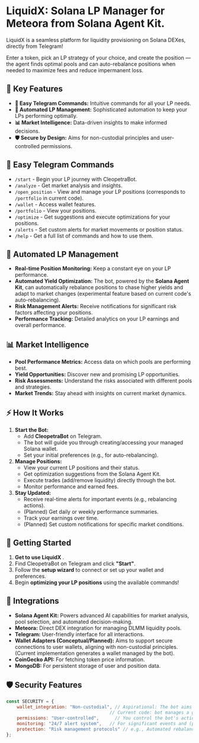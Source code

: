 # LiquidX: Solana LP Manager for Meteora from Solana Agent Kit.

LiquidX is a seamless platform for liquidity provisioning on Solana DEXes, directly from Telegram!

Enter a token, pick an LP strategy of your choice, and create the position — the agent finds optimal pools and can auto-rebalance positions when needed to maximize fees and reduce impermanent loss.

## 🎯 Key Features

*   **📱 Easy Telegram Commands:** Intuitive commands for all your LP needs.
*   **🔄 Automated LP Management:** Sophisticated automation to keep your LPs performing optimally.
*   **📊 Market Intelligence:** Data-driven insights to make informed decisions.
*   **🛡️ Secure by Design:** Aims for non-custodial principles and user-controlled permissions.

## 📱 Easy Telegram Commands

*   `/start` - Begin your LP journey with CleopetraBot.
*   `/analyze` - Get market analysis and insights.
*   `/open_position` - View and manage your LP positions (corresponds to `/portfolio` in current code).
*   `/wallet` - Access wallet features.
*   `/portfolio` - View your positions.
*   `/optimize` - Get suggestions and execute optimizations for your positions.
*   `/alerts` - Set custom alerts for market movements or position status.
*   `/help` - Get a full list of commands and how to use them.


## 🔄 Automated LP Management

*   **Real-time Position Monitoring:** Keep a constant eye on your LP performance.
*   **Automated Yield Optimization:** The bot, powered by the **Solana Agent Kit**, can automatically rebalance positions to chase higher yields and adapt to market changes (experimental feature based on current code's auto-rebalancing).
*   **Risk Management Alerts:** Receive notifications for significant risk factors affecting your positions.
*   **Performance Tracking:** Detailed analytics on your LP earnings and overall performance.

## 📊 Market Intelligence

*   **Pool Performance Metrics:** Access data on which pools are performing best.
*   **Yield Opportunities:** Discover new and promising LP opportunities.
*   **Risk Assessments:** Understand the risks associated with different pools and strategies.
*   **Market Trends:** Stay ahead with insights on current market dynamics.

## ⚡ How It Works

1.  **Start the Bot:**
    *   Add **CleopetraBot** on Telegram.
    *   The bot will guide you through creating/accessing your managed Solana wallet.
    *   Set your initial preferences (e.g., for auto-rebalancing).
2.  **Manage Positions:**
    *   View your current LP positions and their status.
    *   Get optimization suggestions from the Solana Agent Kit.
    *   Execute trades (add/remove liquidity) directly through the bot.
    *   Monitor performance and earned fees.
3.  **Stay Updated:**
    *   Receive real-time alerts for important events (e.g., rebalancing actions).
    *   (Planned) Get daily or weekly performance summaries.
    *   Track your earnings over time.
    *   (Planned) Set custom notifications for specific market conditions.

## 🚀 Getting Started

1.  **Get  to use LiquidX** .
2.  Find CleopetraBot on Telegram and click **"Start"**.
3.  Follow the **setup wizard** to connect or set up your wallet and preferences.
4.  Begin **optimizing your LP positions** using the available commands!

## 🔗 Integrations

*   **Solana Agent Kit:** Powers advanced AI capabilities for market analysis, pool selection, and automated decision-making.
*   **Meteora:** Direct DEX integration for managing DLMM liquidity pools.
*   **Telegram:** User-friendly interface for all interactions.
*   **Wallet Adapters (Conceptual/Planned):** Aims to support secure connections to user wallets, aligning with non-custodial principles. (Current implementation generates a wallet managed by the bot).
*   **CoinGecko API:** For fetching token price information.
*   **MongoDB:** For persistent storage of user and position data.

## 🛡️ Security Features

```javascript
const SECURITY = {
    wallet_integration: "Non-custodial", // Aspirational: The bot aims for non-custodial principles.
                                       // Current code: bot manages a generated wallet, private key can be viewed by user.
    permissions: "User-controlled",      // You control the bot's actions on your behalf.
    monitoring: "24/7 alert system",   // For significant events and (planned) risk factors.
    protection: "Risk management protocols" // e.g., Automated rebalancing to mitigate IL.
};
